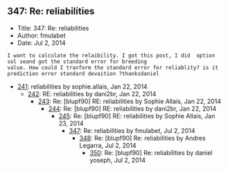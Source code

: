 ## 347: Re: reliabilities

- Title: 347: Re: reliabilities
- Author: fmulabet
- Date: Jul 2, 2014
```
I want to calculate the relaibility. I got this post, I did  option sol seand got the standard error for breeding
value. How could I tranform the standard error for reliablity? is it prediction error standard devaition ?thanksdaniel
```

- [241](0241.md): reliabilities by sophie.allais, Jan 22, 2014
    - [242](0242.md): RE: reliabilities by dani2br, Jan 22, 2014
        - [243](0243.md): Re: [blupf90] RE: reliabilities by Sophie Allais, Jan 22, 2014
            - [244](0244.md): Re: [blupf90] RE: reliabilities by dani2br, Jan 22, 2014
                - [245](0245.md): Re: [blupf90] RE: reliabilities by Sophie Allais, Jan 23, 2014
                    - [347](0347.md): Re: reliabilities by fmulabet, Jul 2, 2014
                        - [348](0348.md): Re: [blupf90] Re: reliabilities by Andres Legarra, Jul 2, 2014
                            - [350](0350.md): Re: [blupf90] Re: reliabilities by daniel yoseph, Jul 2, 2014
